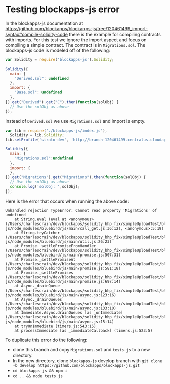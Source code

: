 # Testing blockapps-js error

In the blockapps-js documentation at https://github.com/blockapps/blockapps-js/tree/120461499_import-syntax#compile-solidity-code
there is the example for compiling contracts with imports. For this test we ignore
the import aspect and focus on compiling a simple contract. The contract is in
`Migrations.sol`. The blockapps-js code is modeled off of the following:

```javascript
var Solidity = require('blockapps-js').Solidity;

Solidity({
  main: {
    "Derived.sol": undefined
  },
  import: {
    "Base.sol": undefined
  },
}).get("Derived").get("C").then(function(solObj) {
  // Use the solObj as above
});
```

Instead of `Derived.sol` we use `Migrations.sol` and import is empty.

```javascript
var lib = require('./blockapps-js/index.js'),
  Solidity = lib.Solidity;
lib.setProfile('strato-dev', 'http://branch-120461499.centralus.cloudapp.azure.com', '1.2');

Solidity({
  main: {
    "Migrations.sol":undefined
  },
  import: {
  },
}).get("Migrations").get("Migrations").then(function(solObj) {
  // Use the solObj as above
  console.log('solObj: ',solObj);
});
```

Here is the error that occurs when running the above code:

```
Unhandled rejection TypeError: Cannot read property 'Migrations' of undefined
    at String.eval (eval at <anonymous> (/Users/charlescrain/dev/blockapps/solidity_bhp_fix/simpleUploadTest/blockapps-js/node_modules/bluebird/js/main/call_get.js:36:12), <anonymous>:5:19)
    at String.tryCatcher (/Users/charlescrain/dev/blockapps/solidity_bhp_fix/simpleUploadTest/blockapps-js/node_modules/bluebird/js/main/util.js:26:23)
    at Promise._settlePromiseFromHandler (/Users/charlescrain/dev/blockapps/solidity_bhp_fix/simpleUploadTest/blockapps-js/node_modules/bluebird/js/main/promise.js:507:31)
    at Promise._settlePromiseAt (/Users/charlescrain/dev/blockapps/solidity_bhp_fix/simpleUploadTest/blockapps-js/node_modules/bluebird/js/main/promise.js:581:18)
    at Promise._settlePromises (/Users/charlescrain/dev/blockapps/solidity_bhp_fix/simpleUploadTest/blockapps-js/node_modules/bluebird/js/main/promise.js:697:14)
    at Async._drainQueue (/Users/charlescrain/dev/blockapps/solidity_bhp_fix/simpleUploadTest/blockapps-js/node_modules/bluebird/js/main/async.js:123:16)
    at Async._drainQueues (/Users/charlescrain/dev/blockapps/solidity_bhp_fix/simpleUploadTest/blockapps-js/node_modules/bluebird/js/main/async.js:133:10)
    at Immediate.Async.drainQueues [as _onImmediate] (/Users/charlescrain/dev/blockapps/solidity_bhp_fix/simpleUploadTest/blockapps-js/node_modules/bluebird/js/main/async.js:15:14)
    at tryOnImmediate (timers.js:543:15)
    at processImmediate [as _immediateCallback] (timers.js:523:5)
  ```

To duplicate this error do the following:
* clone this branch and copy `Migrations.sol` and `tests.js` to a new directory.
* In the new directory, clone `blockapps-js` develop branch with `git clone -b develop https://github.com/blockapps/blockapps-js.git`
* `cd blockapps-js && npm i`
* `cd .. && node tests.js`
